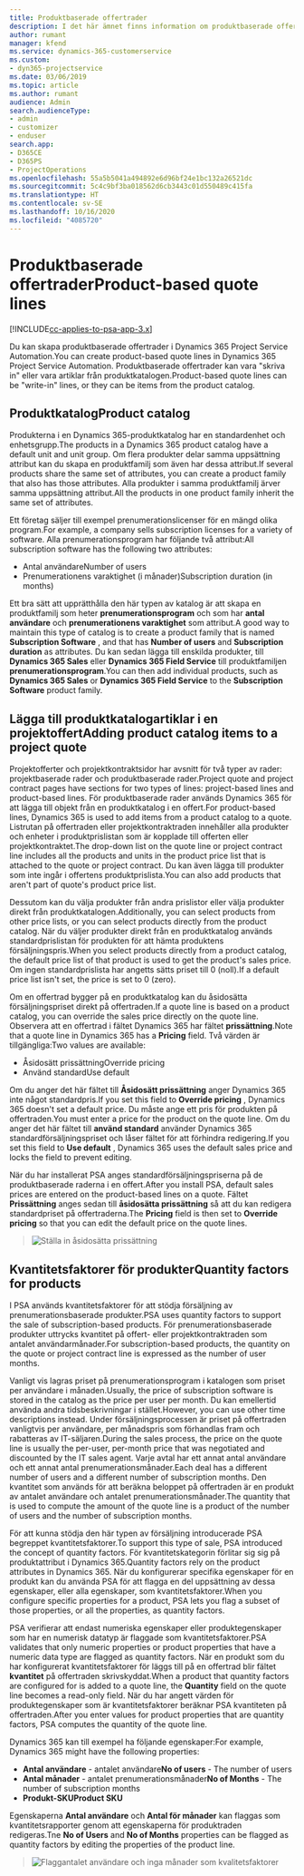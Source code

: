 ```yaml
---
title: Produktbaserade offertrader
description: I det här ämnet finns information om produktbaserade offertrader.
author: rumant
manager: kfend
ms.service: dynamics-365-customerservice
ms.custom:
- dyn365-projectservice
ms.date: 03/06/2019
ms.topic: article
ms.author: rumant
audience: Admin
search.audienceType:
- admin
- customizer
- enduser
search.app:
- D365CE
- D365PS
- ProjectOperations
ms.openlocfilehash: 55a5b5041a494892e6d96bf24e1bc132a26521dc
ms.sourcegitcommit: 5c4c9bf3ba018562d6cb3443c01d550489c415fa
ms.translationtype: HT
ms.contentlocale: sv-SE
ms.lasthandoff: 10/16/2020
ms.locfileid: "4085720"
---
```

# <a name="product-based-quote-lines"></a><span data-ttu-id="f37f4-103">Produktbaserade offertrader</span><span class="sxs-lookup"><span data-stu-id="f37f4-103">Product-based quote lines</span></span>

[!INCLUDE[cc-applies-to-psa-app-3.x](../includes/cc-applies-to-psa-app-3x.md)]


<span data-ttu-id="f37f4-104">Du kan skapa produktbaserade offertrader i Dynamics 365 Project Service Automation.</span><span class="sxs-lookup"><span data-stu-id="f37f4-104">You can create product-based quote lines in Dynamics 365 Project Service Automation.</span></span> <span data-ttu-id="f37f4-105">Produktbaserade offertrader kan vara "skriva in" eller vara artiklar från produktkatalogen.</span><span class="sxs-lookup"><span data-stu-id="f37f4-105">Product-based quote lines can be "write-in" lines, or they can be items from the product catalog.</span></span>

## <a name="product-catalog"></a><span data-ttu-id="f37f4-106">Produktkatalog</span><span class="sxs-lookup"><span data-stu-id="f37f4-106">Product catalog</span></span>

<span data-ttu-id="f37f4-107">Produkterna i en Dynamics 365-produktkatalog har en standardenhet och enhetsgrupp.</span><span class="sxs-lookup"><span data-stu-id="f37f4-107">The products in a Dynamics 365 product catalog have a default unit and unit group.</span></span> <span data-ttu-id="f37f4-108">Om flera produkter delar samma uppsättning attribut kan du skapa en produktfamilj som även har dessa attribut.</span><span class="sxs-lookup"><span data-stu-id="f37f4-108">If several products share the same set of attributes, you can create a product family that also has those attributes.</span></span> <span data-ttu-id="f37f4-109">Alla produkter i samma produktfamilj ärver samma uppsättning attribut.</span><span class="sxs-lookup"><span data-stu-id="f37f4-109">All the products in one product family inherit the same set of attributes.</span></span>

<span data-ttu-id="f37f4-110">Ett företag säljer till exempel prenumerationslicenser för en mängd olika program.</span><span class="sxs-lookup"><span data-stu-id="f37f4-110">For example, a company sells subscription licenses for a variety of software.</span></span> <span data-ttu-id="f37f4-111">Alla prenumerationsprogram har följande två attribut:</span><span class="sxs-lookup"><span data-stu-id="f37f4-111">All subscription software has the following two attributes:</span></span>

- <span data-ttu-id="f37f4-112">Antal användare</span><span class="sxs-lookup"><span data-stu-id="f37f4-112">Number of users</span></span> 
- <span data-ttu-id="f37f4-113">Prenumerationens varaktighet (i månader)</span><span class="sxs-lookup"><span data-stu-id="f37f4-113">Subscription duration (in months)</span></span>

<span data-ttu-id="f37f4-114">Ett bra sätt att upprätthålla den här typen av katalog är att skapa en produktfamilj som heter **prenumerationsprogram** och som har **antal användare** och **prenumerationens varaktighet** som attribut.</span><span class="sxs-lookup"><span data-stu-id="f37f4-114">A good way to maintain this type of catalog is to create a product family that is named **Subscription Software** , and that has **Number of users** and **Subscription duration** as attributes.</span></span> <span data-ttu-id="f37f4-115">Du kan sedan lägga till enskilda produkter, till **Dynamics 365 Sales** eller **Dynamics 365 Field Service** till produktfamiljen **prenumerationsprogram**.</span><span class="sxs-lookup"><span data-stu-id="f37f4-115">You can then add individual products, such as **Dynamics 365 Sales** or **Dynamics 365 Field Service** to the **Subscription Software** product family.</span></span>

## <a name="adding-product-catalog-items-to-a-project-quote"></a><span data-ttu-id="f37f4-116">Lägga till produktkatalogartiklar i en projektoffert</span><span class="sxs-lookup"><span data-stu-id="f37f4-116">Adding product catalog items to a project quote</span></span>

<span data-ttu-id="f37f4-117">Projektofferter och projektkontraktsidor har avsnitt för två typer av rader: projektbaserade rader och produktbaserade rader.</span><span class="sxs-lookup"><span data-stu-id="f37f4-117">Project quote and project contract pages have sections for two types of lines: project-based lines and product-based lines.</span></span> <span data-ttu-id="f37f4-118">För produktbaserade rader används Dynamics 365 för att lägga till objekt från en produktkatalog i en offert.</span><span class="sxs-lookup"><span data-stu-id="f37f4-118">For product-based lines, Dynamics 365 is used to add items from a product catalog to a quote.</span></span> <span data-ttu-id="f37f4-119">Listrutan på offertraden eller projektkontraktraden innehåller alla produkter och enheter i produktprislistan som är kopplade till offerten eller projektkontraktet.</span><span class="sxs-lookup"><span data-stu-id="f37f4-119">The drop-down list on the quote line or project contract line includes all the products and units in the product price list that is attached to the quote or project contract.</span></span> <span data-ttu-id="f37f4-120">Du kan även lägga till produkter som inte ingår i offertens produktprislista.</span><span class="sxs-lookup"><span data-stu-id="f37f4-120">You can also add products that aren't part of quote's product price list.</span></span>

<span data-ttu-id="f37f4-121">Dessutom kan du välja produkter från andra prislistor eller välja produkter direkt från produktkatalogen.</span><span class="sxs-lookup"><span data-stu-id="f37f4-121">Additionally, you can select products from other price lists, or you can select products directly from the product catalog.</span></span> <span data-ttu-id="f37f4-122">När du väljer produkter direkt från en produktkatalog används standardprislistan för produkten för att hämta produktens försäljningspris.</span><span class="sxs-lookup"><span data-stu-id="f37f4-122">When you select products directly from a product catalog, the default price list of that product is used to get the product's sales price.</span></span> <span data-ttu-id="f37f4-123">Om ingen standardprislista har angetts sätts priset till 0 (noll).</span><span class="sxs-lookup"><span data-stu-id="f37f4-123">If a default price list isn't set, the price is set to 0 (zero).</span></span>

<span data-ttu-id="f37f4-124">Om en offertrad bygger på en produktkatalog kan du åsidosätta försäljningspriset direkt på offertraden.</span><span class="sxs-lookup"><span data-stu-id="f37f4-124">If a quote line is based on a product catalog, you can override the sales price directly on the quote line.</span></span> <span data-ttu-id="f37f4-125">Observera att en offertrad i fältet Dynamics 365 har fältet **prissättning**.</span><span class="sxs-lookup"><span data-stu-id="f37f4-125">Note that a quote line in Dynamics 365 has a **Pricing** field.</span></span> <span data-ttu-id="f37f4-126">Två värden är tillgängliga:</span><span class="sxs-lookup"><span data-stu-id="f37f4-126">Two values are available:</span></span>

- <span data-ttu-id="f37f4-127">Åsidosätt prissättning</span><span class="sxs-lookup"><span data-stu-id="f37f4-127">Override pricing</span></span>  
- <span data-ttu-id="f37f4-128">Använd standard</span><span class="sxs-lookup"><span data-stu-id="f37f4-128">Use default</span></span>

<span data-ttu-id="f37f4-129">Om du anger det här fältet till **Åsidosätt prissättning** anger Dynamics 365 inte något standardpris.</span><span class="sxs-lookup"><span data-stu-id="f37f4-129">If you set this field to **Override pricing** , Dynamics 365 doesn't set a default price.</span></span> <span data-ttu-id="f37f4-130">Du måste ange ett pris för produkten på offertraden.</span><span class="sxs-lookup"><span data-stu-id="f37f4-130">You must enter a price for the product on the quote line.</span></span> <span data-ttu-id="f37f4-131">Om du anger det här fältet till **använd standard** använder Dynamics 365 standardförsäljningspriset och låser fältet för att förhindra redigering.</span><span class="sxs-lookup"><span data-stu-id="f37f4-131">If you set this field to **Use default** , Dynamics 365 uses the default sales price and locks the field to prevent editing.</span></span>

<span data-ttu-id="f37f4-132">När du har installerat PSA anges standardförsäljningspriserna på de produktbaserade raderna i en offert.</span><span class="sxs-lookup"><span data-stu-id="f37f4-132">After you install PSA, default sales prices are entered on the product-based lines on a quote.</span></span> <span data-ttu-id="f37f4-133">Fältet **Prissättning** anges sedan till **åsidosätta prissättning** så att du kan redigera standardpriset på offertraderna.</span><span class="sxs-lookup"><span data-stu-id="f37f4-133">The **Pricing** field is then set to **Override pricing** so that you can edit the default price on the quote lines.</span></span>

> ![Ställa in åsidosätta prissättning](media/basic-guide-10.png)
 
## <a name="quantity-factors-for-products"></a><span data-ttu-id="f37f4-135">Kvantitetsfaktorer för produkter</span><span class="sxs-lookup"><span data-stu-id="f37f4-135">Quantity factors for products</span></span>

<span data-ttu-id="f37f4-136">I PSA används kvantitetsfaktorer för att stödja försäljning av prenumerationsbaserade produkter.</span><span class="sxs-lookup"><span data-stu-id="f37f4-136">PSA uses quantity factors to support the sale of subscription-based products.</span></span> <span data-ttu-id="f37f4-137">För prenumerationsbaserade produkter uttrycks kvantitet på offert- eller projektkontraktraden som antalet användarmånader.</span><span class="sxs-lookup"><span data-stu-id="f37f4-137">For subscription-based products, the quantity on the quote or project contract line is expressed as the number of user months.</span></span>

<span data-ttu-id="f37f4-138">Vanligt vis lagras priset på prenumerationsprogram i katalogen som priset per användare i månaden.</span><span class="sxs-lookup"><span data-stu-id="f37f4-138">Usually, the price of subscription software is stored in the catalog as the price per user per month.</span></span> <span data-ttu-id="f37f4-139">Du kan emellertid använda andra tidsbeskrivningar i stället.</span><span class="sxs-lookup"><span data-stu-id="f37f4-139">However, you can use other time descriptions instead.</span></span> <span data-ttu-id="f37f4-140">Under försäljningsprocessen är priset på offertraden vanligtvis per användare, per månadspris som förhandlas fram och rabatteras av IT-säljaren.</span><span class="sxs-lookup"><span data-stu-id="f37f4-140">During the sales process, the price on the quote line is usually the per-user, per-month price that was negotiated and discounted by the IT sales agent.</span></span> <span data-ttu-id="f37f4-141">Varje avtal har ett annat antal användare och ett annat antal prenumerationsmånader.</span><span class="sxs-lookup"><span data-stu-id="f37f4-141">Each deal has a different number of users and a different number of subscription months.</span></span> <span data-ttu-id="f37f4-142">Den kvantitet som används för att beräkna beloppet på offertraden är en produkt av antalet användare och antalet prenumerationsmånader.</span><span class="sxs-lookup"><span data-stu-id="f37f4-142">The quantity that is used to compute the amount of the quote line is a product of the number of users and the number of subscription months.</span></span>

<span data-ttu-id="f37f4-143">För att kunna stödja den här typen av försäljning introducerade PSA begreppet kvantitetsfaktorer.</span><span class="sxs-lookup"><span data-stu-id="f37f4-143">To support this type of sale, PSA introduced the concept of quantity factors.</span></span> <span data-ttu-id="f37f4-144">För kvantitetskategorin förlitar sig sig på produktattribut i Dynamics 365.</span><span class="sxs-lookup"><span data-stu-id="f37f4-144">Quantity factors rely on the product attributes in Dynamics 365.</span></span> <span data-ttu-id="f37f4-145">När du konfigurerar specifika egenskaper för en produkt kan du använda PSA för att flagga en del uppsättning av dessa egenskaper, eller alla egenskaper, som kvantitetsfaktorer.</span><span class="sxs-lookup"><span data-stu-id="f37f4-145">When you configure specific properties for a product, PSA lets you flag a subset of those properties, or all the properties, as quantity factors.</span></span>

<span data-ttu-id="f37f4-146">PSA verifierar att endast numeriska egenskaper eller produktegenskaper som har en numerisk datatyp är flaggade som kvantitetsfaktorer.</span><span class="sxs-lookup"><span data-stu-id="f37f4-146">PSA validates that only numeric properties or product properties that have a numeric data type are flagged as quantity factors.</span></span> <span data-ttu-id="f37f4-147">När en produkt som du har konfigurerat kvantitetsfaktorer för läggs till på en offertrad blir fältet **kvantitet** på offertraden skrivskyddat.</span><span class="sxs-lookup"><span data-stu-id="f37f4-147">When a product that quantity factors are configured for is added to a quote line, the **Quantity** field on the quote line becomes a read-only field.</span></span> <span data-ttu-id="f37f4-148">När du har angett värden för produktegenskaper som är kvantitetsfaktorer beräknar PSA kvantiteten på offertraden.</span><span class="sxs-lookup"><span data-stu-id="f37f4-148">After you enter values for product properties that are quantity factors, PSA computes the quantity of the quote line.</span></span>

<span data-ttu-id="f37f4-149">Dynamics 365 kan till exempel ha följande egenskaper:</span><span class="sxs-lookup"><span data-stu-id="f37f4-149">For example, Dynamics 365 might have the following properties:</span></span> 

- <span data-ttu-id="f37f4-150">**Antal användare** - antalet användare</span><span class="sxs-lookup"><span data-stu-id="f37f4-150">**No of users** - The number of users</span></span> 
- <span data-ttu-id="f37f4-151">**Antal månader** - antalet prenumerationsmånader</span><span class="sxs-lookup"><span data-stu-id="f37f4-151">**No of Months** - The number of subscription months</span></span>
- <span data-ttu-id="f37f4-152">**Produkt-SKU**</span><span class="sxs-lookup"><span data-stu-id="f37f4-152">**Product SKU**</span></span> 

<span data-ttu-id="f37f4-153">Egenskaperna **Antal användare** och **Antal för månader** kan flaggas som kvantitetsrapporter genom att egenskaperna för produktraden redigeras.</span><span class="sxs-lookup"><span data-stu-id="f37f4-153">Tne **No of Users** and **No of Months** properties can be flagged as quantity factors by editing the properties of the product line.</span></span> 

> ![Flaggantalet användare och inga månader som kvalitetsfaktorer](media/basic-guide-11.png)
 
